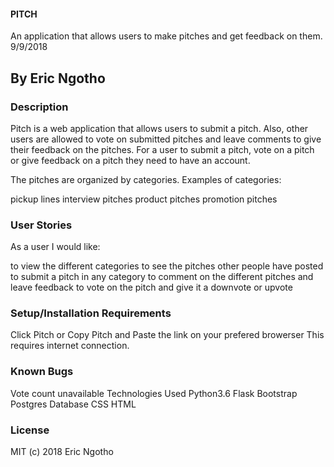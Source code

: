 #### PITCH
An application that allows users to make pitches and get feedback on them. 9/9/2018
## By Eric Ngotho
### Description
Pitch is a web application that allows users to submit a pitch. Also, other users are allowed to vote on submitted pitches and leave comments to give their feedback on the pitches. For a user to submit a pitch, vote on a pitch or give feedback on a pitch they need to have an account. 

The pitches are organized by categories. Examples of categories: 

pickup lines
interview pitches
product pitches
promotion pitches
### User Stories
As a user I would like:

to view the different categories
to see the pitches other people have posted
to submit a pitch in any category
to comment on the different pitches and leave feedback
to vote on the pitch and give it a downvote or upvote
### Setup/Installation Requirements
Click Pitch 
or 
Copy Pitch and Paste the link on your prefered browerser
This requires internet connection.

### Known Bugs
Vote count unavailable
Technologies Used
Python3.6
Flask
Bootstrap
Postgres Database
CSS
HTML
### License
MIT (c) 2018 Eric Ngotho